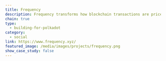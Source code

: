```yaml
---
title: Frequency
description: Frequency transforms how blockchain transactions are priced and is the first Layer 1 solution that delivers predictable, low cost and high throughput transactions at the scale required to bring decentralized social to millions of users.
chain: true
type:
  - building-for-polkadot
category:
  - social
link: https://www.frequency.xyz/
featured_image: /media/images/projects/frequency.png
show_case_study: false
---
```

